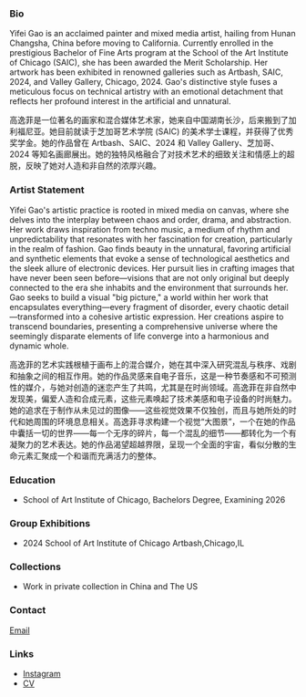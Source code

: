 ### Bio

Yifei Gao is an acclaimed painter and mixed media artist, hailing from Hunan Changsha, China before moving to California. Currently enrolled in the prestigious Bachelor of Fine Arts program at the School of the Art Institute of Chicago (SAIC), she has been awarded the Merit Scholarship. Her artwork has been exhibited in renowned galleries such as Artbash, SAIC, 2024, and Valley Gallery, Chicago, 2024. Gao's distinctive style fuses a meticulous focus on technical artistry with an emotional detachment that reflects her profound interest in the artificial and unnatural.

高逸菲是一位著名的画家和混合媒体艺术家，她来自中国湖南长沙，后来搬到了加利福尼亚。她目前就读于芝加哥艺术学院 (SAIC) 的美术学士课程，并获得了优秀奖学金。她的作品曾在 Artbash、SAIC、2024 和 Valley Gallery、芝加哥、2024 等知名画廊展出。她的独特风格融合了对技术艺术的细致关注和情感上的超脱，反映了她对人造和非自然的浓厚兴趣。

### Artist Statement

Yifei Gao's artistic practice is rooted in mixed media on canvas, where she delves into the interplay between chaos and order, drama, and abstraction. Her work draws inspiration from techno music, a medium of rhythm and unpredictability that resonates with her fascination for creation, particularly in the realm of fashion. Gao finds beauty in the unnatural, favoring artificial and synthetic elements that evoke a sense of technological aesthetics and the sleek allure of electronic devices.
Her pursuit lies in crafting images that have never been seen before—visions that are not only original but deeply connected to the era she inhabits and the environment that surrounds her. Gao seeks to build a visual "big picture," a world within her work that encapsulates everything—every fragment of disorder, every chaotic detail—transformed into a cohesive artistic expression. Her creations aspire to transcend boundaries, presenting a comprehensive universe where the seemingly disparate elements of life converge into a harmonious and dynamic whole.

高逸菲的艺术实践根植于画布上的混合媒介，她在其中深入研究混乱与秩序、戏剧和抽象之间的相互作用。她的作品灵感来自电子音乐，这是一种节奏感和不可预测性的媒介，与她对创造的迷恋产生了共鸣，尤其是在时尚领域。高逸菲在非自然中发现美，偏爱人造和合成元素，这些元素唤起了技术美感和电子设备的时尚魅力。她的追求在于制作从未见过的图像——这些视觉效果不仅独创，而且与她所处的时代和她周围的环境息息相关。高逸菲寻求构建一个视觉“大图景”，一个在她的作品中囊括一切的世界——每一个无序的碎片，每一个混乱的细节——都转化为一个有凝聚力的艺术表达。她的作品渴望超越界限，呈现一个全面的宇宙，看似分散的生命元素汇聚成一个和谐而充满活力的整体。


### Education
- School of Art Institute of Chicago, Bachelors Degree, Examining 2026

### Group Exhibitions
- 2024 School of Art Institute of Chicago Artbash,Chicago,IL

### Collections
- Work in private collection in China and The US

### Contact
[Email](mailto:faygao1121@gmail.com)

### Links
- [Instagram](https://www.instagram.com/fay_yifeigao_artwork/)
- [CV](/cv.pdf)

